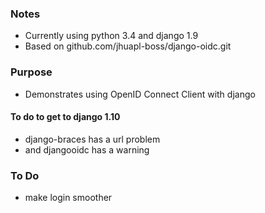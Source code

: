 ### Notes ###
- Currently using python 3.4 and django 1.9
- Based on github.com/jhuapl-boss/django-oidc.git

### Purpose ###
- Demonstrates using OpenID Connect Client with django

#### To do to get to django 1.10 ####
- django-braces has a url problem
- and djangooidc has a warning

### To Do ###
- make login smoother
